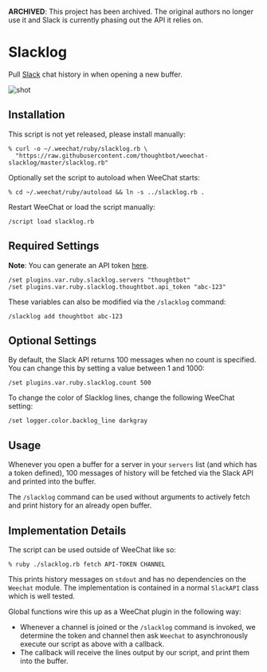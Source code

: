 **ARCHIVED**: This project has been archived. The original authors no longer use it
and Slack is currently phasing out the API it relies on.

# Slacklog

Pull [Slack][] chat history in when opening a new buffer.

[slack]: https://slack.com/

![shot](shot.png)

## Installation

This script is not yet released, please install manually:

```
% curl -o ~/.weechat/ruby/slacklog.rb \
  "https://raw.githubusercontent.com/thoughtbot/weechat-slacklog/master/slacklog.rb"
```

Optionally set the script to autoload when WeeChat starts:

```
% cd ~/.weechat/ruby/autoload && ln -s ../slacklog.rb .
```

Restart WeeChat or load the script manually:

```
/script load slacklog.rb
```

## Required Settings

**Note**: You can generate an API token [here][docs].

```
/set plugins.var.ruby.slacklog.servers "thoughtbot"
/set plugins.var.ruby.slacklog.thoughtbot.api_token "abc-123"
```

These variables can also be modified via the `/slacklog` command:

```
/slacklog add thoughtbot abc-123
```

[docs]: https://api.slack.com/web#authentication

## Optional Settings

By default, the Slack API returns 100 messages when no count is specified. You
can change this by setting a value between 1 and 1000:

```
/set plugins.var.ruby.slacklog.count 500
```

To change the color of Slacklog lines, change the following WeeChat setting:

```
/set logger.color.backlog_line darkgray
```

## Usage

Whenever you open a buffer for a server in your `servers` list (and which has a
token defined), 100 messages of history will be fetched via the Slack API and
printed into the buffer.

The `/slacklog` command can be used without arguments to actively fetch and
print history for an already open buffer.

## Implementation Details

The script can be used outside of WeeChat like so:

```
% ruby ./slacklog.rb fetch API-TOKEN CHANNEL
```

This prints history messages on `stdout` and has no dependencies on the
`Weechat` module. The implementation is contained in a normal `SlackAPI` class
which is well tested.

Global functions wire this up as a WeeChat plugin in the following way:

- Whenever a channel is joined or the `/slacklog` command is invoked, we
  determine the token and channel then ask `Weechat` to asynchronously execute
  our script as above with a callback.
- The callback will receive the lines output by our script, and print them into
  the buffer.
